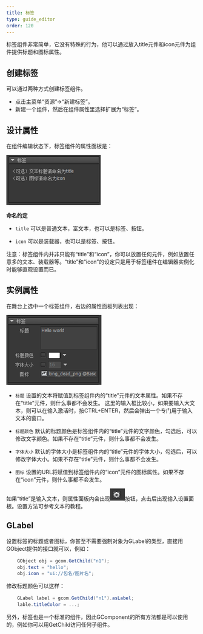 ```yaml
---
title: 标签
type: guide_editor
order: 120
---
```


标签组件非常简单，它没有特殊的行为，他可以通过放入title元件和icon元件为组件提供标题和图标属性。

## 创建标签

可以通过两种方式创建标签组件。

- 点击主菜单“资源”->“新建标签”。
- 新建一个组件，然后在组件属性里选择扩展为“标签”。

## 设计属性

在组件编辑状态下，标签组件的属性面板是：

![](../../images/20170803135953.png)

**命名约定**

- `title` 可以是普通文本，富文本，也可以是标签、按钮。

- `icon` 可以是装载器，也可以是标签、按钮。

注意：标签组件内并非只能有“title”和“icon”，你可以放置任何元件，例如放置任意多的文本、装载器等。“title”和“icon”的设定只是用于标签组件在编辑器实例化时能够直观设置而已。

## 实例属性

在舞台上选中一个标签组件，右边的属性面板列表出现：

![](../../images/20170803140710.png)

- `标题` 设置的文本将赋值到标签组件内的“title”元件的文本属性。如果不存在“title”元件，则什么事都不会发生。
  这里的输入框比较小，如果要输入大文本，则可以在输入激活时，按CTRL+ENTER，然后会弹出一个专门用于输入文本的窗口。

- `标题颜色` 默认的标题颜色是标签组件内的“title”元件的文字颜色，勾选后，可以修改文字颜色。如果不存在“title”元件，则什么事都不会发生。

- `字体大小` 默认的字体大小是标签组件内的“title”元件的字体大小，勾选后，可以修改字体大小。如果不存在“title”元件，则什么事都不会发生。

- `图标` 设置的URL将赋值到标签组件内的“icon”元件的图标属性。如果不存在“icon”元件，则什么事都不会发生。

如果“title”是输入文本，则属性面板内会出现![](../../images/20170801144514.png)按钮，点击后出现输入设置面板。设置方法可参考文本的教程。

## GLabel

设置标签的标题或者图标，你甚至不需要强制对象为GLabel的类型，直接用GObject提供的接口就可以，例如：

```csharp
    GObject obj = gcom.GetChild("n1");
    obj.text = "hello";
    obj.icon = "ui://包名/图片名";   
```

修改标题颜色可以这样：

```csharp
    GLabel label = gcom.GetChild("n1").asLabel;
    lable.titleColor = ...;
```

另外，标签也是一个标准的组件，因此GComponent的所有方法都是可以使用的，例如你可以用GetChild访问任何子组件。